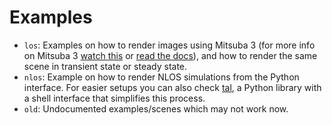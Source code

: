 # Examples

* `los`: Examples on how to render images using Mitsuba 3 (for more info on Mitsuba 3 [watch this](https://www.youtube.com/watch?v=LCsjK6Cbv6Q) or [read the docs](https://mitsuba.readthedocs.io/en/latest/)), and how to render the same scene in transient state or steady state.
* `nlos`: Example on how to render NLOS simulations from the Python interface. For easier setups you can also check [tal](https://github.com/diegoroyo/tal), a Python library with a shell interface that simplifies this process.
* `old`: Undocumented examples/scenes which may not work now.